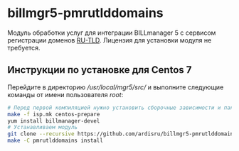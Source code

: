 # billmgr5-pmrutlddomains

Модуль обработки услуг для интеграции BILLmanager 5 с сервисом регистрации доменов [RU-TLD](https://ru-tld.ru). Лицензия для установки модуля не требуется. 

## Инструкции по установке для Centos 7

Перейдите в директорию */usr/local/mgr5/src/* и выполните следующие команды от имени пользователя *root*:

```sh
# Перед первой компиляцией нужно установить сборочные зависимости и пакет с заголовочными файлами API
make -f isp.mk centos-prepare
yum install billmanager-devel
# Устанавливаем модуль
git clone --recursive https://github.com/ardisru/billmgr5-pmrutlddomains.git pmrutlddomains
make -C pmrutlddomains install
```
